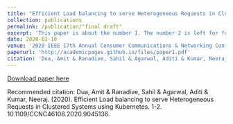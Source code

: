 ```yaml
---
title: "Efficient Load balancing to serve Heterogeneous Requests in Clustered Systems using Kubernetes"
collection: publications
permalink: /publication/"final draft"
excerpt: 'This paper is about the number 1. The number 2 is left for future work.'
date: 2020-01-10
venue: '2020 IEEE 17th Annual Consumer Communications & Networking Conference (CCNC)'
paperurl: 'http://academicpages.github.io/files/paper1.pdf'
citation: 'Dua, Amit & Ranadive, Sahil & Agarwal, Aditi & Kumar, Neeraj. (2020). Efficient Load balancing to serve Heterogeneous Requests in Clustered Systems using Kubernetes. 1-2. 10.1109/CCNC46108.2020.9045136. '
---
```


[Download paper here](https://ieeexplore.ieee.org/document/9045136)

Recommended citation: Dua, Amit & Ranadive, Sahil & Agarwal, Aditi & Kumar, Neeraj. (2020). Efficient Load balancing to serve Heterogeneous Requests in Clustered Systems using Kubernetes. 1-2. 10.1109/CCNC46108.2020.9045136.